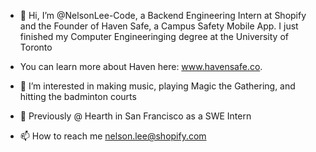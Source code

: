 - 👋 Hi, I’m @NelsonLee-Code, a Backend Engineering Intern at Shopify and the Founder of Haven Safe, a Campus Safety Mobile App. I just finished my Computer Engineeringing degree at the University of Toronto
- You can learn more about Haven here: www.havensafe.co. 


- 👀 I’m interested in making music, playing Magic the Gathering, and hitting the badminton courts
- 🌱 Previously @ Hearth in San Francisco as a SWE Intern

- 📫 How to reach me nelson.lee@shopify.com
